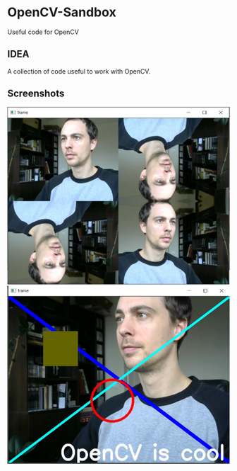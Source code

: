# OpenCV-Sandbox
Useful code for OpenCV


## IDEA
A collection of code useful to work with OpenCV. 

## Screenshots
![Alt text](./assets/camera.JPG?raw=true "Camera funtions")
![Alt text](./assets/drawings.JPG?raw=true "Drawings")

